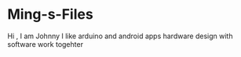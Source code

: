 # Ming-s-Files
Hi ,  I am Johnny I like arduino and android apps 
hardware design with software work togehter 
